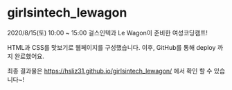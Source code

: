 # girlsintech_lewagon

2020/8/15(토) 10:00 ~ 15:00
걸스인텍과 Le Wagon이 준비한 여성코딩캠프!

HTML과 CSS를 맛보기로 웹페이지를 구성했습니다.
이후, GitHub를 통해 deploy 까지 완료했어요.

최종 결과물은 https://hsliz31.github.io/girlsintech_lewagon/ 에서 확인 할 수 있습니다~!


